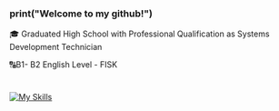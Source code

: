 ### print("Welcome to my github!")

🎓 Graduated High School with Professional Qualification as Systems Development Technician

🔠B1- B2 English Level - FISK

#

[![My Skills](https://skillicons.dev/icons?i=mysql,linux,javascript,html,css&theme=dark)](https://skillicons.dev)


